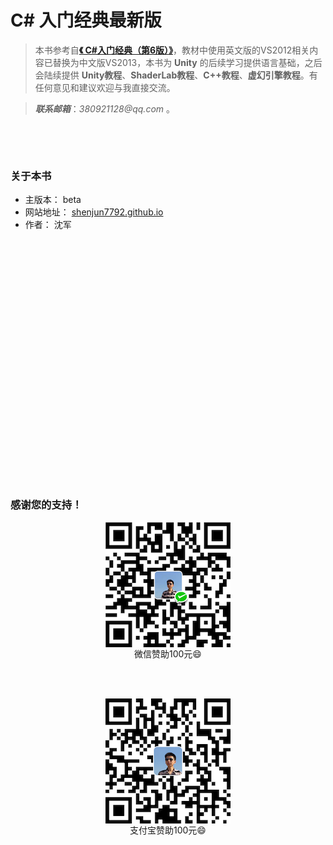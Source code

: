 # C# 入门经典最新版



>本书参考自[**《 C#入门经典（第6版）》**]()，教材中使用英文版的VS2012相关内容已替换为中文版VS2013，本书为 **Unity** 的后续学习提供语言基础，之后会陆续提供 **Unity教程**、**ShaderLab教程**、**C++教程**、**虚幻引擎教程**。有任何意见和建议欢迎与我直接交流。

>___联系邮箱___：_380921128@qq.com_ 。


&emsp;

&emsp;


### 关于本书
* 主版本： beta
* 网站地址： [shenjun7792.github.io](https://shenjun7792.github.io)
* 作者： 沈军

&emsp;

&emsp;

&emsp;

&emsp;

&emsp;

&emsp;

&emsp;

&emsp;

&emsp;

&emsp;

&emsp;

&emsp;

&emsp;

### 感谢您的支持！

<div align=center>
<img src="/assets/wechat.PNG" width = "200" height = "200" alt="图片名称" align=center />
</div>
<center>微信赞助100元😄</center>
&emsp;

&emsp;

<div align=center>
<img src="/assets/alipay.PNG" width = "200" height = "200" alt="图片名称" align=center />
</div>
<center>支付宝赞助100元😄</center>

&emsp;

&emsp;

&emsp;





